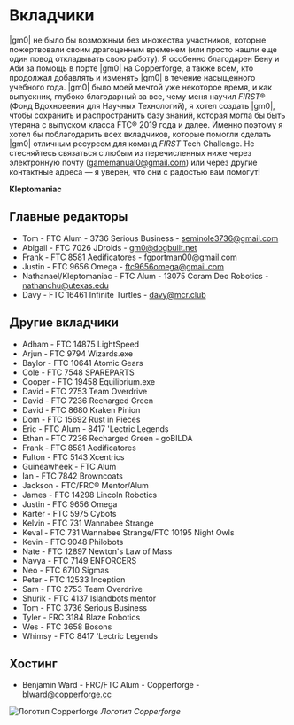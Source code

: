 # Вкладчики

|gm0| не было бы возможным без множества участников, которые пожертвовали своим драгоценным временем (или просто нашли еще один повод откладывать свою работу). Я особенно благодарен Бену и Аби за помощь в порте |gm0| на Copperforge, а также всем, кто продолжал добавлять и изменять |gm0| в течение насыщенного учебного года. |gm0| было моей мечтой уже некоторое время, и как выпускник, глубоко благодарный за все, чему меня научил *FIRST*® (Фонд Вдохновения для Научных Технологий), я хотел создать |gm0|, чтобы сохранить и распространить базу знаний, которая могла бы быть утеряна с выпуском класса FTC® 2019 года и далее. Именно поэтому я хотел бы поблагодарить всех вкладчиков, которые помогли сделать |gm0| отличным ресурсом для команд *FIRST* Tech Challenge. Не стесняйтесь связаться с любым из перечисленных ниже через электронную почту (gamemanual0@gmail.com) или через другие контактные адреса — я уверен, что они с радостью вам помогут!

**Kleptomaniac**

## Главные редакторы

- Tom - FTC Alum - 3736 Serious Business - seminole3736@gmail.com
- Abigail - FTC 7026 JDroids - gm0@dogbuilt.net
- Frank - FTC 8581 Aedificatores - fgportman00@gmail.com
- Justin - FTC 9656 Omega - ftc9656omega@gmail.com
- Nathanael/Kleptomaniac - FTC Alum - 13075 Coram Deo Robotics - nathanchu@utexas.edu
- Davy - FTC 16461 Infinite Turtles - davy@mcr.club

## Другие вкладчики

- Adham - FTC 14875 LightSpeed
- Arjun - FTC 9794 Wizards.exe
- Baylor - FTC 10641 Atomic Gears
- Cole - FTC 7548 SPAREPARTS
- Cooper - FTC 19458 Equilibrium.exe
- David - FTC 2753 Team Overdrive
- David - FTC 7236 Recharged Green
- David - FTC 8680 Kraken Pinion
- Dom - FTC 15692 Rust in Pieces
- Eric - FTC Alum - 8417 'Lectric Legends
- Ethan - FTC 7236 Recharged Green - goBILDA
- Frank - FTC 8581 Aedificatores
- Fulton - FTC 5143 Xcentrics
- Guineawheek - FTC Alum
- Ian - FTC 7842 Browncoats
- Jackson - FTC/FRC® Mentor/Alum
- James - FTC 14298 Lincoln Robotics
- Justin - FTC 9656 Omega
- Karter - FTC 5975 Cybots
- Kelvin - FTC 731 Wannabee Strange
- Keval - FTC 731 Wannabee Strange/FTC 10195 Night Owls
- Kevin - FTC 9048 Philobots
- Nate - FTC 12897 Newton's Law of Mass
- Navya - FTC 7149 ENFORCERS
- Neo - FTC 6710 Sigmas
- Peter - FTC 12533 Inception
- Sam - FTC 2753 Team Overdrive
- Shurik - FTC 4137 Islandbots mentor
- Tom - FTC 3736 Serious Business
- Tyler - FRC 3184 Blaze Robotics
- Wes - FTC 3658 Bosons
- Whimsy - FTC 8417 'Lectric Legends

## Хостинг

- Benjamin Ward - FRC/FTC Alum - Copperforge - blward@copperforge.cc

![Логотип Copperforge](https://dd8f408.webp.ee/copperforge-logo.jpg)
*Логотип Copperforge*
